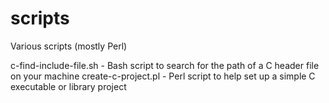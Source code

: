scripts
=======

Various scripts (mostly Perl)

c-find-include-file.sh - Bash script to search for the path of a C header file on your machine
create-c-project.pl - Perl script to help set up a simple C executable or library project
